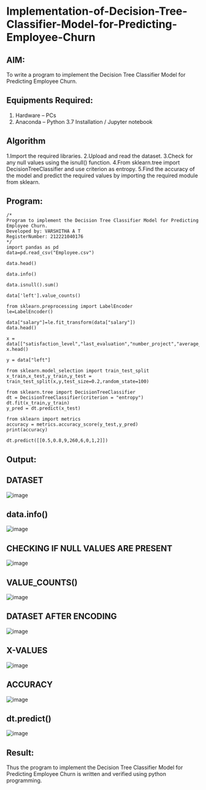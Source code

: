 # Implementation-of-Decision-Tree-Classifier-Model-for-Predicting-Employee-Churn

## AIM:
To write a program to implement the Decision Tree Classifier Model for Predicting Employee Churn.

## Equipments Required:
1. Hardware – PCs
2. Anaconda – Python 3.7 Installation / Jupyter notebook

## Algorithm
1.Import the required libraries.
2.Upload and read the dataset.
3.Check for any null values using the isnull() function.
4.From sklearn.tree import DecisionTreeClassifier and use criterion as entropy.
5.Find the accuracy of the model and predict the required values by importing the required module from sklearn.

## Program:
```
/*
Program to implement the Decision Tree Classifier Model for Predicting Employee Churn.
Developed by: VARSHITHA A T
RegisterNumber: 212221040176
*/
import pandas as pd
data=pd.read_csv("Employee.csv")

data.head()

data.info()

data.isnull().sum()

data['left'].value_counts()

from sklearn.preprocessing import LabelEncoder
le=LabelEncoder()

data["salary"]=le.fit_transform(data["salary"])
data.head()

x = data[["satisfaction_level","last_evaluation","number_project","average_montly_hours","time_spend_company","Work_accident","promotion_last_5years","salary"]]
x.head()

y = data["left"]

from sklearn.model_selection import train_test_split
x_train,x_test,y_train,y_test = train_test_split(x,y,test_size=0.2,random_state=100)

from sklearn.tree import DecisionTreeClassifier
dt = DecisionTreeClassifier(criterion = "entropy")
dt.fit(x_train,y_train)
y_pred = dt.predict(x_test)

from sklearn import metrics
accuracy = metrics.accuracy_score(y_test,y_pred)
print(accuracy)

dt.predict([[0.5,0.8,9,260,6,0,1,2]])
```

## Output:
## DATASET
![image](https://github.com/varshithathirumalachari/Implementation-of-Decision-Tree-Classifier-Model-for-Predicting-Employee-Churn/assets/131793193/884bb491-a7f3-4979-8fb3-2e5592f5613e)
## data.info()
![image](https://github.com/varshithathirumalachari/Implementation-of-Decision-Tree-Classifier-Model-for-Predicting-Employee-Churn/assets/131793193/24c8bfc1-a65c-48fa-814d-f1b9c714e29d)
## CHECKING IF NULL VALUES ARE PRESENT
![image](https://github.com/varshithathirumalachari/Implementation-of-Decision-Tree-Classifier-Model-for-Predicting-Employee-Churn/assets/131793193/8b2f0cf2-f0d8-4c04-ac70-0e60ca545bc8)
## VALUE_COUNTS()
![image](https://github.com/varshithathirumalachari/Implementation-of-Decision-Tree-Classifier-Model-for-Predicting-Employee-Churn/assets/131793193/d4ddc1e8-6ba9-4547-8f84-1e684914c834)
## DATASET AFTER ENCODING
![image](https://github.com/varshithathirumalachari/Implementation-of-Decision-Tree-Classifier-Model-for-Predicting-Employee-Churn/assets/131793193/4e30197b-f044-41cc-b1e7-0b242ab48e25)
## X-VALUES
![image](https://github.com/varshithathirumalachari/Implementation-of-Decision-Tree-Classifier-Model-for-Predicting-Employee-Churn/assets/131793193/1163489a-7ff8-42fd-acc0-2ae3e0f62fb1)
## ACCURACY
![image](https://github.com/varshithathirumalachari/Implementation-of-Decision-Tree-Classifier-Model-for-Predicting-Employee-Churn/assets/131793193/3253cd2f-a5d0-4551-ab02-1d8fd10c88cc)
## dt.predict()
![image](https://github.com/varshithathirumalachari/Implementation-of-Decision-Tree-Classifier-Model-for-Predicting-Employee-Churn/assets/131793193/9124e39e-f90a-4ba8-931a-d32754625eb2)

## Result:
Thus the program to implement the  Decision Tree Classifier Model for Predicting Employee Churn is written and verified using python programming.
